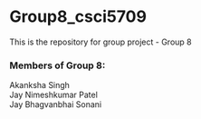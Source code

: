 # Group8_csci5709

This is the repository for group project - Group 8

### Members of Group 8:

Akanksha Singh  
Jay Nimeshkumar Patel  
Jay Bhagvanbhai Sonani
